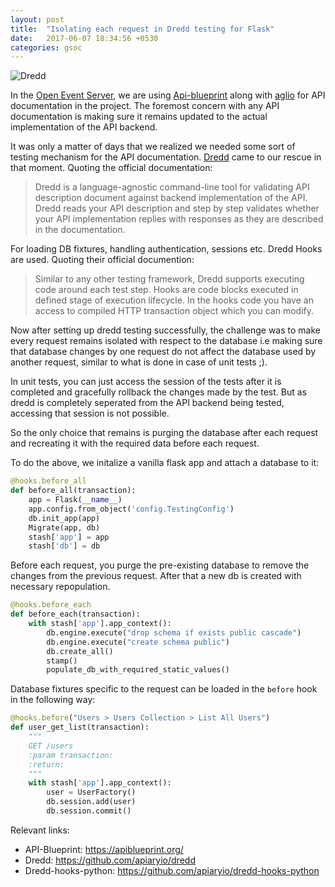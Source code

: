 ```yaml
---
layout: post
title:  "Isolating each request in Dredd testing for Flask"
date:   2017-06-07 18:34:56 +0530
categories: gsoc
---
```

![Dredd]({{site.baseurl}}/images/dredd.jpg)


In the [Open Event Server](https://github.com/fossasia/open-event-orga-server), we are using [Api-blueprint](https://apiblueprint.org/) along with [aglio](https://github.com/danielgtaylor/aglio) for API documentation in the project. The foremost concern with any API documentation is making sure it remains updated to the actual implementation of the API backend.

It was only a matter of days that we realized we needed some sort of testing mechanism for the API documentation. [Dredd](https://github.com/apiaryio/dredd) came to our rescue in that moment. Quoting the official documentation:
> Dredd is a language-agnostic command-line tool for validating API description document against backend implementation of the API. Dredd reads your API description and step by step validates whether your API implementation replies with responses as they are described in the documentation.


For loading DB fixtures, handling authentication, sessions etc. Dredd Hooks are used. Quoting their official documention:
> Similar to any other testing framework, Dredd supports executing code around each test step. Hooks are code blocks executed in defined stage of execution lifecycle. In the hooks code you have an access to compiled HTTP transaction object which you can modify.

Now after setting up dredd testing successfully, the challenge was to make every request remains isolated with respect to the database i.e making sure that database changes by one request do not affect the database used by another request, similar to what is done in case of unit tests ;). 

In unit tests, you can just access the session of the tests after it is completed and gracefully rollback the changes made by the test. But as dredd is completely seperated from the API backend being tested, accessing that session is not possible.

So the only choice that remains is purging the database after each request and recreating it with the required data before each request.

To do the above, we initalize a vanilla flask app and attach a database to it:
```python
@hooks.before_all
def before_all(transaction):
    app = Flask(__name__)
    app.config.from_object('config.TestingConfig')
    db.init_app(app)
    Migrate(app, db)
    stash['app'] = app
    stash['db'] = db
```

Before each request, you purge the pre-existing database to remove the changes from the previous request. After that a new db is created with necessary repopulation.

```python
@hooks.before_each
def before_each(transaction):
    with stash['app'].app_context():
        db.engine.execute("drop schema if exists public cascade")
        db.engine.execute("create schema public")
        db.create_all()
        stamp()
        populate_db_with_required_static_values()
```

Database fixtures specific to the request can be loaded in the `before` hook in the following way:

```python
@hooks.before("Users > Users Collection > List All Users")
def user_get_list(transaction):
    """
    GET /users
    :param transaction:
    :return:
    """
    with stash['app'].app_context():
        user = UserFactory()
        db.session.add(user)
        db.session.commit()
```

Relevant links:
- API-Blueprint: https://apiblueprint.org/
- Dredd: https://github.com/apiaryio/dredd
- Dredd-hooks-python: https://github.com/apiaryio/dredd-hooks-python
        
